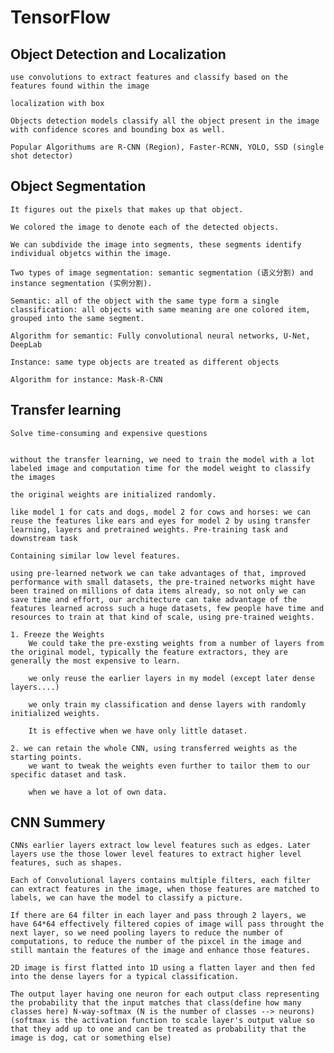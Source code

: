 # TensorFlow

## Object Detection and Localization
    use convolutions to extract features and classify based on the features found within the image

    localization with box

    Objects detection models classify all the object present in the image with confidence scores and bounding box as well.

    Popular Algorithums are R-CNN (Region), Faster-RCNN, YOLO, SSD (single shot detector) 

## Object Segmentation

    It figures out the pixels that makes up that object.

    We colored the image to denote each of the detected objects.

    We can subdivide the image into segments, these segments identify individual objetcs within the image.

    Two types of image segmentation: semantic segmentation (语义分割) and instance segmentation (实例分割).

    Semantic: all of the object with the same type form a single classification: all objects with same meaning are one colored item, grouped into the same segment.

    Algorithm for semantic: Fully convolutional neural networks, U-Net, DeepLab

    Instance: same type objects are treated as different objects

    Algorithm for instance: Mask-R-CNN

## Transfer learning

    Solve time-consuming and expensive questions


    without the transfer learning, we need to train the model with a lot labeled image and computation time for the model weight to classify the images

    the original weights are initialized randomly.

    like model 1 for cats and dogs, model 2 for cows and horses: we can reuse the features like ears and eyes for model 2 by using transfer learning, layers and pretrained weights. Pre-training task and downstream task
    
    Containing similar low level features.

    using pre-learned network we can take advantages of that, improved performance with small datasets, the pre-trained networks might have been trained on millions of data items already, so not only we can save time and effort, our architecture can take advantage of the features learned across such a huge datasets, few people have time and resources to train at that kind of scale, using pre-trained weights. 

    1. Freeze the Weights
        We could take the pre-exsting weights from a number of layers from the original model, typically the feature extractors, they are generally the most expensive to learn.

        we only reuse the earlier layers in my model (except later dense layers....)

        we only train my classification and dense layers with randomly initialized weights.

        It is effective when we have only little dataset.

    2. we can retain the whole CNN, using transferred weights as the starting points.
        we want to tweak the weights even further to tailor them to our specific dataset and task.

        when we have a lot of own data.

## CNN Summery    
    CNNs earlier layers extract low level features such as edges. Later layers use the those lower level features to extract higher level features, such as shapes.

    Each of Convolutional layers contains multiple filters, each filter can extract features in the image, when those features are matched to labels, we can have the model to classify a picture.

    If there are 64 filter in each layer and pass through 2 layers, we have 64*64 effectively filtered copies of image will pass throught the next layer, so we need pooling layers to reduce the number of computations, to reduce the number of the pixcel in the image and still mantain the features of the image and enhance those features.

    2D image is first flatted into 1D using a flatten layer and then fed into the dense layers for a typical classification.

    The output layer having one neuron for each output class representing the probability that the input matches that class(define how many classes here) N-way-softmax (N is the number of classes --> neurons)   (softmax is the activation function to scale layer's output value so that they add up to one and can be treated as probability that the image is dog, cat or something else)

